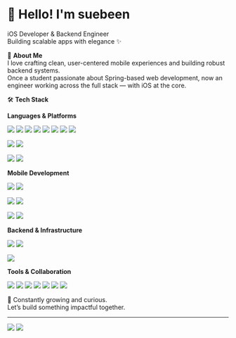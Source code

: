 # 👋 Hello! I'm suebeen

iOS Developer & Backend Engineer  
Building scalable apps with elegance ✨  

🎯 **About Me**  
I love crafting clean, user-centered mobile experiences and building robust backend systems.  
Once a student passionate about Spring-based web development, now an engineer working across the full stack — with iOS at the core.  


🛠️ **Tech Stack**

**Languages & Platforms**  
<p>
  <img src="https://img.shields.io/badge/Java-007396?style=flat&logo=Java&logoColor=white"/>
  <img src="https://img.shields.io/badge/C-A8B9CC?style=flat&logo=C&logoColor=white"/>
  <img src="https://img.shields.io/badge/Python-3776AB?style=flat&logo=Python&logoColor=white"/>
  <img src="https://img.shields.io/badge/Go-00ADD8?style=flat&logo=Go&logoColor=white"/>
  <img src="https://img.shields.io/badge/javascript-F7DF1E?style=flat&logo=javascript&logoColor=white"/>
  <img src="https://img.shields.io/badge/Swift-F05138?style=flat&logo=Swift&logoColor=white"/>
  <img src="https://img.shields.io/badge/Objective-C-3776AB?style=flat&logo=Objective-C&logoColor=white"/>
  <img src="https://img.shields.io/badge/Dart-0175C2?style=flat&logo=Dart&logoColor=white"/>
</p>
<p>
  <img src="https://img.shields.io/badge/Flutter-02569B?style=flat&logo=Flutter&logoColor=white"/>
  <img src="https://img.shields.io/badge/React-61DAFB?style=flat&logo=React&logoColor=black"/>
</p>
<p>
  <img src="https://img.shields.io/badge/Mysql-E6B91E?style=flat&logo=Mysql&logoColor=white"/>
  <img src="https://img.shields.io/badge/OracleDB-FF7900?style=flat&logo=OracleDB&logoColor=white"/>
</p>

**Mobile Development**  
<p>
  <img src="https://img.shields.io/badge/UIKit-2396F3?style=flat&logo=UIKit&logoColor=white"/>
  <img src="https://img.shields.io/badge/SwiftUI-F05138?style=flat&logo=SwiftUI&logoColor=white"/>
</p>
<p>
  <img src="https://img.shields.io/badge/Realm-333664?style=flat&logo=Realm&logoColor=white"/>
  <img src="https://img.shields.io/badge/CoreData-333664?style=flat&logo=CoreData&logoColor=white"/>
</p>
<p>
  <img src="https://img.shields.io/badge/Firebase-DD2C00?style=flat&logo=Firebase&logoColor=white"/>
  <img src="https://img.shields.io/badge/APNS-333664?style=flat&logo=APNS&logoColor=white"/>
</p>

**Backend & Infrastructure**  
<p>
  <img src="https://img.shields.io/badge/SpringBoot-6DB33F?style=flat&logo=springboot&logoColor=white"/>
  <img src="https://img.shields.io/badge/Spring-6DB33F?style=flat&logo=spring&logoColor=white"/>
</p>
<p>
  <img src="https://img.shields.io/badge/AWS-333664?style=flat&logo=amazon&logoColor=white"/>
</p>

**Tools & Collaboration**  
<p>
  <img src="https://img.shields.io/badge/Git-F05032?style=flat&logo=Git&logoColor=white"/>
  <img src="https://img.shields.io/badge/GitHub-181717?style=flat&logo=GitHub&logoColor=white"/>
  <img src="https://img.shields.io/badge/Xcode-147EFB?style=flat&logo=Xcode&logoColor=white"/>
  <img src="https://img.shields.io/badge/Figma-F24E1E?style=flat&logo=Figma&logoColor=white"/>
  <img src="https://img.shields.io/badge/Notion-000000?style=flat&logo=Notion&logoColor=white"/>
  <img src="https://img.shields.io/badge/Slack-4A154B?style=flat&logo=Slack&logoColor=white"/>
  <img src="https://img.shields.io/badge/jira-0052CC?style=flat&logo=jira&logoColor=white"/>
</p>

🌱 Constantly growing and curious.  
Let’s build something impactful together.  

---

<p>
  <a href="https://suebeen.github.io/" target="_blank"><img src="https://img.shields.io/badge/Blog-DD0B78?style=flat-square&logo=GitHub%20Sponsors&logoColor=white"/></a>
  <a href="mailto:1003jamie@gmail.com" target="_blank"><img src="https://img.shields.io/badge/1003jamie@gmail.com-EA4335?style=flat-square&logo=Gmail&logoColor=white"/></a>
<!--   <a href="https://www.instagram.com/clapkong"><img src="https://img.shields.io/badge/Instagram-E4405F?style=flat-square&logo=Instagram&logoColor=white&link=https://www.instagram.com/clapkong/"/></a>&nbsp -->
</p>

